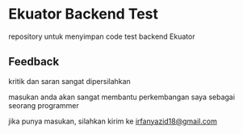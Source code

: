 
# Ekuator Backend Test

repository untuk menyimpan code test backend Ekuator

## Feedback

kritik dan saran sangat dipersilahkan

masukan anda akan sangat membantu perkembangan saya sebagai seorang programmer

jika punya masukan, silahkan kirim ke irfanyazid18@gmail.com

